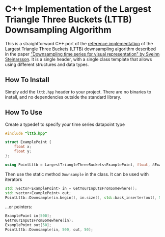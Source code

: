 # C++ Implementation of the Largest Triangle Three Buckets (LTTB) Downsampling Algorithm

This is a straightforward C++ port of the [reference implementation](https://github.com/sveinn-steinarsson/flot-downsample) of the Largest Triangle Three Buckets (LTTB) downsampling algorithm described in the paper ["Downsampling time series for visual representation" by Sveinn Steinarsson](http://hdl.handle.net/1946/15343). It is a single header, with a single class template that allows using different structures and data types.

## How To Install
Simply add the ```lttb.hpp``` header to your project. There are no binaries to install, and no dependencies outside the standard library.

## How To Use
Create a typedef to specify your time series datapoint type
```c++
#include "lttb.hpp"

struct ExamplePoint {
    float x;
    float y;
};

using PointLttb = LargestTriangleThreeBuckets<ExamplePoint, float, &ExamplePoint::x, &ExamplePoint::y>
```

Then use the static method ```Downsample``` in the class. It can be used with iterators
```c++
std::vector<ExamplePoint> in = GetYourInputsFromSomewhere();
std::vector<ExamplePoint> out;
PointLttb::Downsample(in.begin(), in.size(), std::back_inserter(out), 50);
```

...or pointers:
```c++
ExamplePoint in[500];
GetYourInputsFromSomewhere(in);
ExamplePoint out[50];
PointLttb::Downsample(in, 500, out, 50);
```
